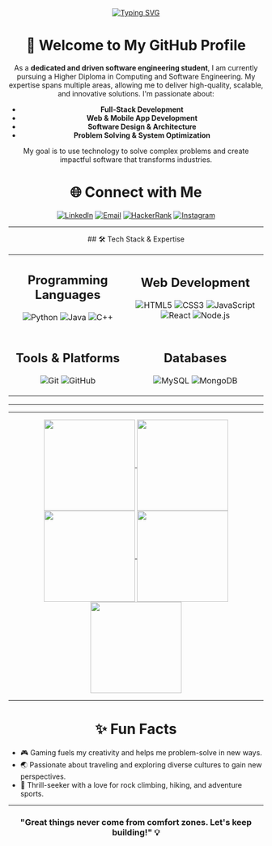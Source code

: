 <div align="center">
    <a href="https://git.io/typing-svg">
        <img src="https://readme-typing-svg.herokuapp.com?font=Architects+Daughter&color=87ceeb&size=29&lines=Hello!+It's+Chamod+Madusanka;Full-stack+Software+Engineer..." alt="Typing SVG">
    </a>
</div>



<div align="center">
<h1>
  👋 Welcome to My GitHub Profile
</h1>

As a **dedicated and driven software engineering student**, I am currently pursuing a Higher Diploma in Computing and Software Engineering. My expertise spans multiple areas, allowing me to deliver high-quality, scalable, and innovative solutions. I'm passionate about:
- **Full-Stack Development**
- **Web & Mobile App Development**  
- **Software Design & Architecture**  
- **Problem Solving & System Optimization**

My goal is to use technology to solve complex problems and create impactful software that transforms industries.

</div>

<div align="center">
<h1>
  🌐 Connect with Me 
</h1>  

[![LinkedIn](https://img.shields.io/badge/LinkedIn-0077B5?style=for-the-badge&logo=linkedin&logoColor=white)](https://www.linkedin.com/in/chamod-madhusanka)    [![Email](https://img.shields.io/badge/Email-D14836?style=for-the-badge&logo=gmail&logoColor=white)](mailto:chamodmadhusanka55@gmail.com)  [![HackerRank](https://img.shields.io/badge/HackerRank-2EC866?style=for-the-badge&logo=hackerrank&logoColor=white)](https://www.hackerrank.com/profile/chamodmadhusank1)  [![Instagram](https://img.shields.io/badge/Instagram-E4405F?style=for-the-badge&logo=instagram&logoColor=white)](https://www.instagram.com/chamod_madhusanka_/) 

</div>

---

<div align="center">
## 🛠️ Tech Stack & Expertise  
</div>

<div align="center">

<table>
  <tr>
    <td>
    
 <div align="center" />
    <h2> Programming Languages </h2>

  ![Python](https://img.shields.io/badge/Python-3776AB?style=for-the-badge&logo=python&logoColor=white) ![Java](https://img.shields.io/badge/Java-007396?style=for-the-badge&logo=java&logoColor=white) ![C++](https://img.shields.io/badge/C++-00599C?style=for-the-badge&logo=cplusplus&logoColor=white)
  </div>
    
  
  </td>
<td>

  <div align="center" />
    <h2>  Web Development  </h2>
    
  ![HTML5](https://img.shields.io/badge/HTML5-E34F26?style=for-the-badge&logo=html5&logoColor=white) ![CSS3](https://img.shields.io/badge/CSS3-1572B6?style=for-the-badge&logo=css3&logoColor=white) ![JavaScript](https://img.shields.io/badge/JavaScript-F7DF1E?style=for-the-badge&logo=javascript&logoColor=black) ![React](https://img.shields.io/badge/React-61DAFB?style=for-the-badge&logo=react&logoColor=black) ![Node.js](https://img.shields.io/badge/Node.js-339933?style=for-the-badge&logo=nodedotjs&logoColor=white)
  </div>
 
  
   </td>
  </tr>
  <tr>
    <td>

  <div align="center" />
    <h2>   Tools & Platforms  </h2>
    
   ![Git](https://img.shields.io/badge/Git-F05032?style=for-the-badge&logo=git&logoColor=white) ![GitHub](https://img.shields.io/badge/GitHub-181717?style=for-the-badge&logo=github&logoColor=white)
  </div>
   
  </td>
<td>

<div align="center" />
  <h2> Databases  </h2>
    
   ![MySQL](https://img.shields.io/badge/MySQL-4479A1?style=for-the-badge&logo=mysql&logoColor=white) ![MongoDB](https://img.shields.io/badge/MongoDB-47A248?style=for-the-badge&logo=mongodb&logoColor=white)
</div>

  </td>
    
  </tr>
</table>

</div>

---

-----

<div align="center">
  <a href="https://github.com/chamod419">
    <img align="center" src="http://github-profile-summary-cards.vercel.app/api/cards/stats?username=chamod419&theme=radical" height="180em" />
    <img align="center" src="http://github-profile-summary-cards.vercel.app/api/cards/most-commit-language?username=chamod419&theme=radical" height="180em" />
    <img align="center" src="http://github-profile-summary-cards.vercel.app/api/cards/repos-per-language?username=chamod419&theme=radical" height="180em" />
    <img align="center" src="http://github-profile-summary-cards.vercel.app/api/cards/productive-time?username=chamod419&theme=radical" height="180em" />
    <img align="center" src="http://github-profile-summary-cards.vercel.app/api/cards/profile-details?username=chamod419&theme=radical" height="180em" />
  </a>
</div>

---

<div align="center" />
 <h1> ✨ Fun Facts </h1>
</div>

- 🎮 Gaming fuels my creativity and helps me problem-solve in new ways.
- 🌏 Passionate about traveling and exploring diverse cultures to gain new perspectives.
- 🧗 Thrill-seeker with a love for rock climbing, hiking, and adventure sports.

---

<div align="center">
  <h3>"Great things never come from comfort zones. Let's keep building!" 💡</h3>
</div>
